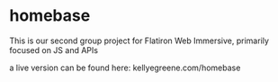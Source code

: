 # homebase
This is our second group project for Flatiron Web Immersive, primarily focused on JS and APIs


a live version can be found here: kellyegreene.com/homebase
